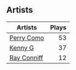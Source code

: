 ## Artists
Artists | Plays 
----- | -----: 
[Perry Como](/artists/perry-como-197) | 53
[Kenny G](/artists/kenny-g-7789) | 37
[Ray Conniff](/artists/ray-conniff-104848) | 12

